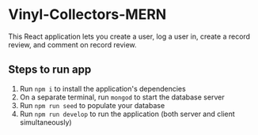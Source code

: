 # Vinyl-Collectors-MERN

This React application lets you create a user, log a user in, create a record review, and comment on record review.

## Steps to run app

1. Run `npm i` to install the application's dependencies
2. On a separate terminal, run `mongod` to start the database server
3. Run `npm run seed` to populate your database
4. Run `npm run develop` to run the application (both server and client simultaneously)